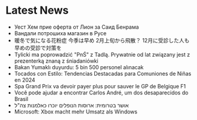 # Latest News
-  Уест Хем прие оферта от Лион за Саид Бенрама
-  Вандали потрошиха магазин в Русе
-  暖冬で気になる花粉症 今季は早め 2月上旬から飛散？ 12月に受診した人も 早めの受診で対策を
-  Tylicki ma poprowadzić "PnŚ" z Tadlą. Prywatnie od lat związany jest z prezenterką znaną z śniadaniówki
-  Bakan Yumaklı duyurdu: 5 bin 500 personel alınacak
-  Tocados con Estilo: Tendencias Destacadas para Comuniones de Niñas en 2024
-  Spa Grand Prix va devoir payer plus pour sauver le GP de Belgique F1
-  Você pode ajudar a encontrar Carlos André, um dos desaparecidos do Brasil
-  אושר בטרומית: ארוסות הנופלים יוכרו כאלמנות צה"ל
-  Microsoft: Xbox macht mehr Umsatz als Windows
